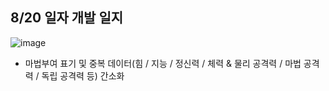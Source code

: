 

## 8/20 일자 개발 일지
![image](https://github.com/user-attachments/assets/58f239cc-cf2c-4fce-a1e8-e5885539e117)

- 마법부여 표기 및 중복 데이터(힘 / 지능 / 정신력 / 체력 & 물리 공격력 / 마법 공격력 / 독립 공격력 등) 간소화 
